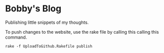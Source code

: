 # Bobby's Blog
Publishing little snippets of my thoughts.

To push changes to the website, use the rake file by calling this calling this command.
```
rake -f UploadToGithub.Rakefile publish
```